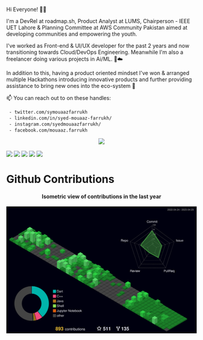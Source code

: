 Hi Everyone! 👋🏻

I'm a DevRel at roadmap.sh, Product Analyst at LUMS, Chairperson - IEEE UET Lahore & Planning Committee at AWS Community Pakistan aimed at developing communities and empowering the youth.

I've worked as Front-end & UI/UX developer for the past 2 years and now transitioning towards Cloud/DevOps Engineering. Meanwhile I'm also a freelancer doing various projects in Ai/ML. 🚀☁️

In addition to this, having a product oriented mindset I've won & arranged multiple Hackathons introducing innovative products and further providing assistance to bring new ones into the eco-system 🦾

📫 You can reach out to on these handles:

     - twitter.com/symouaazfarrukh
     - linkedin.com/in/syed-mouaaz-farrukh/
     - instagram.com/syedmouaazfarrukh/
     - facebook.com/mouaaz.farrukh


<p align="center">
  <a href="https://skillicons.dev">
    <img src="https://skillicons.dev/icons?i=git,kubernetes,docker,c,js,html,css" />
  </a>
</p>

![](http://github-profile-summary-cards.vercel.app/api/cards/profile-details?username=syedmouaazfarrukh&theme=github_dark)
![](http://github-profile-summary-cards.vercel.app/api/cards/repos-per-language?username=syedmouaazfarrukh&theme=github_dark)
![](http://github-profile-summary-cards.vercel.app/api/cards/most-commit-language?username=syedmouaazfarrukh&theme=github_dark)
![](http://github-profile-summary-cards.vercel.app/api/cards/stats?username=syedmouaazfarrukh&theme=github_dark)
![](http://github-profile-summary-cards.vercel.app/api/cards/productive-time?username=syedmouaazfarrukh&theme=github_dark&utcOffset=8)
     
     
# Github Contributions
<h4 align="center">Isometric view of contributions in the last year</h4>
<p align="center">
	<a href="./profile-3d-contrib/profile-night-green.svg">
		<img width="900em" src="./profile-3d-contrib/profile-night-green.svg">
	</a>
</p>
    
 
 
<!---
syedmouaazfarrukh/syedmouaazfarrukh is a ✨ special ✨ repository because its `README.md` (this file) appears on your GitHub profile.
You can click the Preview link to take a look at your changes.
--->
